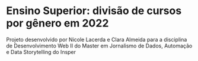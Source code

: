 # Ensino Superior: divisão de cursos por gênero em 2022
Projeto desenvolvido por Nicole Lacerda e Clara Almeida para a disciplina de Desenvolvimento Web II do Master em Jornalismo de Dados, Automação e Data Storytelling do Insper
